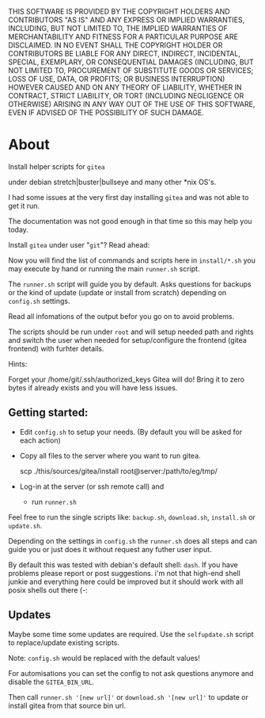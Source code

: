 
THIS SOFTWARE IS PROVIDED BY THE COPYRIGHT HOLDERS AND CONTRIBUTORS "AS IS"
AND ANY EXPRESS OR IMPLIED WARRANTIES, INCLUDING, BUT NOT LIMITED TO, THE
IMPLIED WARRANTIES OF MERCHANTABILITY AND FITNESS FOR A PARTICULAR PURPOSE ARE
DISCLAIMED. IN NO EVENT SHALL THE COPYRIGHT HOLDER OR CONTRIBUTORS BE LIABLE
FOR ANY DIRECT, INDIRECT, INCIDENTAL, SPECIAL, EXEMPLARY, OR CONSEQUENTIAL
DAMAGES (INCLUDING, BUT NOT LIMITED TO, PROCUREMENT OF SUBSTITUTE GOODS OR
SERVICES; LOSS OF USE, DATA, OR PROFITS; OR BUSINESS INTERRUPTION) HOWEVER
CAUSED AND ON ANY THEORY OF LIABILITY, WHETHER IN CONTRACT, STRICT LIABILITY,
OR TORT (INCLUDING NEGLIGENCE OR OTHERWISE) ARISING IN ANY WAY OUT OF THE USE
OF THIS SOFTWARE, EVEN IF ADVISED OF THE POSSIBILITY OF SUCH DAMAGE.


# About

Install helper scripts for `gitea`

under debian stretch|buster|bullseye and many other *nix OS's.

I had some issues at the very first day installing `gitea` and was not able to
get it run.

The documentation was not good enough in that time so this may help you today.

Install `gitea` under user "`git`"? Read ahead:

Now you will find the list of commands and scripts here in `install/*.sh` you
may execute by hand or running the main `runner.sh` script.

The `runner.sh` script will guide you by default. Asks questions for backups or
the kind of update (update or install from scratch) depending on `config.sh`
settings.

Read all infomations of the output befor you go on to avoid problems.

The scripts should be run under `root` and will setup needed path and rights and
switch the user when needed for setup/configure the frontend (gitea frontend)
with furhter details.


Hints:

Forget your /home/git/.ssh/authorized_keys
Gitea will do! Bring it to zero bytes if already exists and you will have
less issues.


## Getting started:

+ Edit `config.sh` to setup your needs. (By default you will be asked for each
action)

+ Copy all files to the server where you want to run gitea.

    scp ./this/sources/gitea/install root@server:/path/to/eg/tmp/

+ Log-in at the server (or ssh remote call) and
    - run `runner.sh`

Feel free to run the single scripts like: `backup.sh`, `download.sh`, `install.sh`
or `update.sh`.

Depending on the settings in `config.sh` the `runner.sh` does
all steps and can guide you or just does it without request any futher user
input.

By default this was tested with debian's default shell: `dash`. If you have
problems please report or post suggestions. i'm not that high-end shell junkie
and everything here could be improved but it should work with all posix shells
out there (-:


## Updates

Maybe some time some updates are required. Use the `selfupdate.sh` script to
replace/update existing scripts.

Note: `config.sh` would be replaced with the default values!

For automisations you can set the config to not ask questions anymore and
disable the  `GITEA_BIN_URL`.

Then call `runner.sh '[new url]'` or `download.sh '[new url]'` to update or
install gitea from that source bin url.
